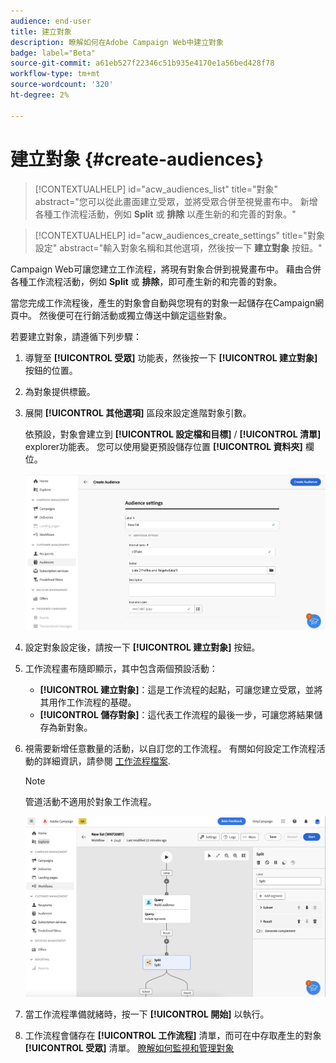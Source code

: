 ```yaml
---
audience: end-user
title: 建立對象
description: 瞭解如何在Adobe Campaign Web中建立對象
badge: label="Beta"
source-git-commit: a61eb527f22346c51b935e4170e1a56bed428f78
workflow-type: tm+mt
source-wordcount: '320'
ht-degree: 2%

---
```



# 建立對象 {#create-audiences}

>[!CONTEXTUALHELP]
>id="acw_audiences_list"
>title="對象"
>abstract="您可以從此畫面建立受眾，並將受眾合併至視覺畫布中。 新增各種工作流程活動，例如 **Split** 或 **排除** 以產生新的和完善的對象。"


>[!CONTEXTUALHELP]
>id="acw_audiences_create_settings"
>title="對象設定"
>abstract="輸入對象名稱和其他選項，然後按一下 **建立對象** 按鈕。"

Campaign Web可讓您建立工作流程，將現有對象合併到視覺畫布中。 藉由合併各種工作流程活動，例如 **Split** 或 **排除**，即可產生新的和完善的對象。

當您完成工作流程後，產生的對象會自動與您現有的對象一起儲存在Campaign網頁中。 然後便可在行銷活動或獨立傳送中鎖定這些對象。

若要建立對象，請遵循下列步驟：

1. 導覽至 **[!UICONTROL 受眾]** 功能表，然後按一下 **[!UICONTROL 建立對象]** 按鈕的位置。
1. 為對象提供標籤。
1. 展開 **[!UICONTROL 其他選項]** 區段來設定進階對象引數。

   依預設，對象會建立到 **[!UICONTROL 設定檔和目標]** / **[!UICONTROL 清單]** explorer功能表。 您可以使用變更預設儲存位置 **[!UICONTROL 資料夾]** 欄位。

   ![](assets/audiences-settings.png)

1. 設定對象設定後，請按一下 **[!UICONTROL 建立對象]** 按鈕。

1. 工作流程畫布隨即顯示，其中包含兩個預設活動：

   * **[!UICONTROL 建立對象]**：這是工作流程的起點，可讓您建立受眾，並將其用作工作流程的基礎。
   * **[!UICONTROL 儲存對象]**：這代表工作流程的最後一步，可讓您將結果儲存為新對象。

1. 視需要新增任意數量的活動，以自訂您的工作流程。 有關如何設定工作流程活動的詳細資訊，請參閱 [工作流程檔案](../workflows/activities/about-activities.md).

   >[!NOTE]
   >
   >管道活動不適用於對象工作流程。

   ![](assets/audience-creation-canvas.png)

1. 當工作流程準備就緒時，按一下 **[!UICONTROL 開始]** 以執行。

1. 工作流程會儲存在 **[!UICONTROL 工作流程]** 清單，而可在中存取產生的對象 **[!UICONTROL 受眾]** 清單。 [瞭解如何監視和管理對象](access-audiences.md)
